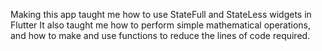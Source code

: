 Making this app taught me how to use StateFull and StateLess widgets in Flutter
It also taught me how to perform simple mathematical operations, and how to make and use functions to reduce the 
lines of code required.
